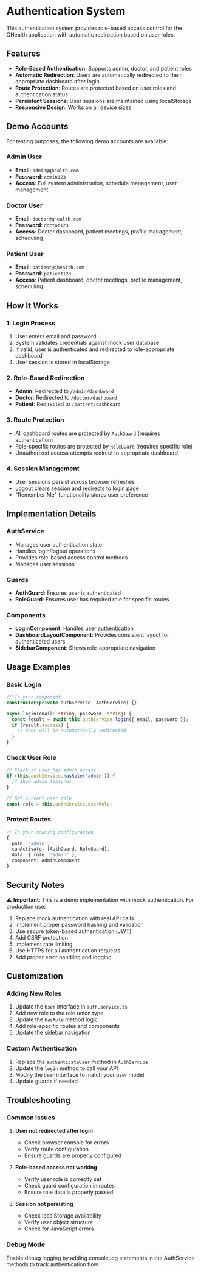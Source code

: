 # Authentication System

This authentication system provides role-based access control for the QHealth application with automatic redirection based on user roles.

## Features

- **Role-Based Authentication**: Supports admin, doctor, and patient roles
- **Automatic Redirection**: Users are automatically redirected to their appropriate dashboard after login
- **Route Protection**: Routes are protected based on user roles and authentication status
- **Persistent Sessions**: User sessions are maintained using localStorage
- **Responsive Design**: Works on all device sizes

## Demo Accounts

For testing purposes, the following demo accounts are available:

### Admin User
- **Email**: `admin@qhealth.com`
- **Password**: `admin123`
- **Access**: Full system administration, schedule management, user management

### Doctor User
- **Email**: `doctor@qhealth.com`
- **Password**: `doctor123`
- **Access**: Doctor dashboard, patient meetings, profile management, scheduling

### Patient User
- **Email**: `patient@qhealth.com`
- **Password**: `patient123`
- **Access**: Patient dashboard, doctor meetings, profile management, scheduling

## How It Works

### 1. Login Process
1. User enters email and password
2. System validates credentials against mock user database
3. If valid, user is authenticated and redirected to role-appropriate dashboard
4. User session is stored in localStorage

### 2. Role-Based Redirection
- **Admin**: Redirected to `/admin/dashboard`
- **Doctor**: Redirected to `/doctor/dashboard`
- **Patient**: Redirected to `/patient/dashboard`

### 3. Route Protection
- All dashboard routes are protected by `AuthGuard` (requires authentication)
- Role-specific routes are protected by `RoleGuard` (requires specific role)
- Unauthorized access attempts redirect to appropriate dashboard

### 4. Session Management
- User sessions persist across browser refreshes
- Logout clears session and redirects to login page
- "Remember Me" functionality stores user preference

## Implementation Details

### AuthService
- Manages user authentication state
- Handles login/logout operations
- Provides role-based access control methods
- Manages user sessions

### Guards
- **AuthGuard**: Ensures user is authenticated
- **RoleGuard**: Ensures user has required role for specific routes

### Components
- **LoginComponent**: Handles user authentication
- **DashboardLayoutComponent**: Provides consistent layout for authenticated users
- **SidebarComponent**: Shows role-appropriate navigation

## Usage Examples

### Basic Login
```typescript
// In your component
constructor(private authService: AuthService) {}

async login(email: string, password: string) {
  const result = await this.authService.login({ email, password });
  if (result.success) {
    // User will be automatically redirected
  }
}
```

### Check User Role
```typescript
// Check if user has admin access
if (this.authService.hasRole('admin')) {
  // Show admin features
}

// Get current user role
const role = this.authService.userRole;
```

### Protect Routes
```typescript
// In your routing configuration
{
  path: 'admin',
  canActivate: [AuthGuard, RoleGuard],
  data: { role: 'admin' },
  component: AdminComponent
}
```

## Security Notes

⚠️ **Important**: This is a demo implementation with mock authentication. For production use:

1. Replace mock authentication with real API calls
2. Implement proper password hashing and validation
3. Use secure token-based authentication (JWT)
4. Add CSRF protection
5. Implement rate limiting
6. Use HTTPS for all authentication requests
7. Add proper error handling and logging

## Customization

### Adding New Roles
1. Update the `User` interface in `auth.service.ts`
2. Add new role to the role union type
3. Update the `hasRole` method logic
4. Add role-specific routes and components
5. Update the sidebar navigation

### Custom Authentication
1. Replace the `authenticateUser` method in `AuthService`
2. Update the `login` method to call your API
3. Modify the `User` interface to match your user model
4. Update guards if needed

## Troubleshooting

### Common Issues

1. **User not redirected after login**
   - Check browser console for errors
   - Verify route configuration
   - Ensure guards are properly configured

2. **Role-based access not working**
   - Verify user role is correctly set
   - Check guard configuration in routes
   - Ensure role data is properly passed

3. **Session not persisting**
   - Check localStorage availability
   - Verify user object structure
   - Check for JavaScript errors

### Debug Mode
Enable debug logging by adding console.log statements in the AuthService methods to track authentication flow.
